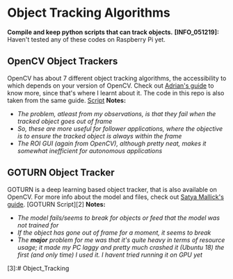 # Object Tracking Algorithms
**Compile and keep python scripts that can track objects.**
**[INFO_051219]:** Haven't tested any of these codes on Raspberry Pi yet.



## OpenCV Object Trackers
OpenCV has about 7 different object tracking algorithms, the accessibility to which depends on your version of OpenCV. Check out [Adrian's guide][pyimage] to know more, since that's where I learnt about it. The code in this repo is also taken from the same guide.
[Script][1]
**Notes:**
- *The problem, atleast from my observations, is that they fail when the tracked object goes out of frame*
- *So, these are more useful for follower applications, where the objective is to ensure the tracked object is always within the frame*
- *The ROI GUI (again from OpenCV), although pretty neat, makes it somewhat inefficient for autonomous applications* 

## GOTURN Object Tracker
GOTURN is a deep learning based object tracker, that is also available on OpenCV. For more info about the model and files, check out [Satya Mallick's guide][locv].
[GOTURN Script][2]
**Notes:**
- *The model fails/seems to break for objects or feed that the model was not trained for*
- *If the object has gone out of frame for a moment, it seems to break*
- *The **major** problem for me was that it's quite heavy in terms of resource usage; it  made my PC laggy and pretty much crashed it (Ubuntu 18) the first (and only time) I used it. I havent tried running it on GPU yet*

<!--
## Object Detection and Tracking
This script, also taken from [Adrian's PyImageSearch][pyimg], essentially loads trained objection detection models using OpenCV and then tracks them from frame to frame using the concept of Euclidean distances and centroid tracking.
[Script][3]
**Notes:**
- *Worked quite well on my laptop webcam, the pretrained face detection model that I used was quite robust, so tracking worked well unless for extremely high speed movement*
- *I like that each detected object has a reference ID, for when it goes out of frame*
-->




[pyimage]: https://www.pyimagesearch.com/2018/07/30/opencv-object-tracking/
[locv]: https://www.learnopencv.com/goturn-deep-learning-based-object-tracking/
[pyimg]:https://www.pyimagesearch.com/2017/09/18/real-time-object-detection-with-deep-learning-and-opencv/

[1]:
[2]:
[3]:# Object_Tracking
